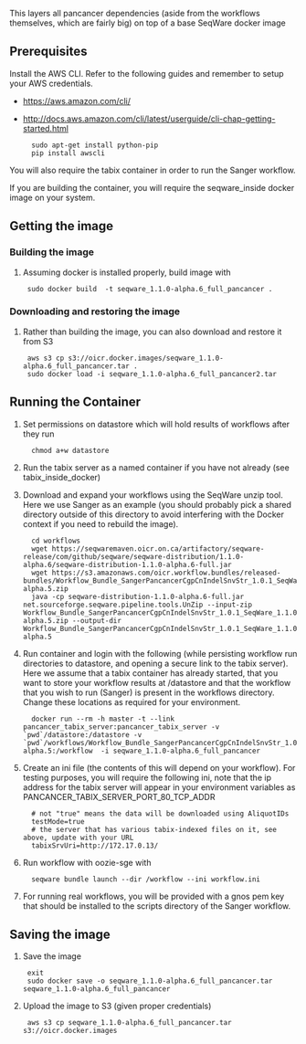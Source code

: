 This layers all pancancer dependencies (aside from the workflows themselves, which are fairly big)  on top of a base SeqWare docker image

## Prerequisites

Install the AWS CLI. Refer to the following guides and remember to setup your AWS credentials.
 
* https://aws.amazon.com/cli/ 
* http://docs.aws.amazon.com/cli/latest/userguide/cli-chap-getting-started.html 

        sudo apt-get install python-pip
        pip install awscli


You will also require the tabix container in order to run the Sanger workflow. 

If you are building the container, you will require the seqware\_inside docker image on your system. 

## Getting the image

### Building the image

1. Assuming docker is installed properly, build image with 
 
        sudo docker build  -t seqware_1.1.0-alpha.6_full_pancancer .

### Downloading and restoring the image

1. Rather than building the image, you can also download and restore it from S3 

        aws s3 cp s3://oicr.docker.images/seqware_1.1.0-alpha.6_full_pancancer.tar .
        sudo docker load -i seqware_1.1.0-alpha.6_full_pancancer2.tar

## Running the Container


1. Set permissions on datastore which will hold results of workflows after they run

         chmod a+w datastore

2. Run the tabix server as a named container if you have not already (see tabix\_inside\_docker) 

3. Download and expand your workflows using the SeqWare unzip tool. Here we use Sanger as an example (you should probably pick a shared directory outside of this directory to avoid interfering with the Docker context if you need to rebuild the image). 

         cd workflows
         wget https://seqwaremaven.oicr.on.ca/artifactory/seqware-release/com/github/seqware/seqware-distribution/1.1.0-alpha.6/seqware-distribution-1.1.0-alpha.6-full.jar
         wget https://s3.amazonaws.com/oicr.workflow.bundles/released-bundles/Workflow_Bundle_SangerPancancerCgpCnIndelSnvStr_1.0.1_SeqWare_1.1.0-alpha.5.zip
         java -cp seqware-distribution-1.1.0-alpha.6-full.jar net.sourceforge.seqware.pipeline.tools.UnZip --input-zip Workflow_Bundle_SangerPancancerCgpCnIndelSnvStr_1.0.1_SeqWare_1.1.0-alpha.5.zip --output-dir  Workflow_Bundle_SangerPancancerCgpCnIndelSnvStr_1.0.1_SeqWare_1.1.0-alpha.5

4. Run container and login with the following (while persisting workflow run directories to datastore, and opening a secure link to the tabix server). Here we assume that a tabix container has already started, that you want to store your workflow results at /datastore and that the workflow that you wish to run (Sanger) is present in the workflows directory. Change these locations as required for your environment.  

         docker run --rm -h master -t --link pancancer_tabix_server:pancancer_tabix_server -v `pwd`/datastore:/datastore -v `pwd`/workflows/Workflow_Bundle_SangerPancancerCgpCnIndelSnvStr_1.0.1_SeqWare_1.1.0-alpha.5:/workflow  -i seqware_1.1.0-alpha.6_full_pancancer

5. Create an ini file (the contents of this will depend on your workflow). For testing purposes, you will require the following ini, note that the ip address for the tabix server will appear in your environment variables as PANCANCER\_TABIX\_SERVER\_PORT\_80\_TCP\_ADDR 

         # not "true" means the data will be downloaded using AliquotIDs
         testMode=true
         # the server that has various tabix-indexed files on it, see above, update with your URL
         tabixSrvUri=http://172.17.0.13/   

6. Run workflow with oozie-sge with

         seqware bundle launch --dir /workflow --ini workflow.ini

7. For running real workflows, you will be provided with a gnos pem key that should be installed to the scripts directory of the Sanger workflow.

## Saving the image

1. Save the image

        exit
        sudo docker save -o seqware_1.1.0-alpha.6_full_pancancer.tar seqware_1.1.0-alpha.6_full_pancancer

2. Upload the image to S3 (given proper credentials)

        aws s3 cp seqware_1.1.0-alpha.6_full_pancancer.tar s3://oicr.docker.images
